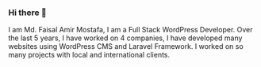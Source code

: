 ### Hi there 👋

I am Md. Faisal Amir Mostafa, I am a Full Stack WordPress Developer. Over the last 5 years, I have worked on 4 companies, I have developed many websites using WordPress CMS and Laravel Framework. I worked on so many projects with local and international clients. 
 
